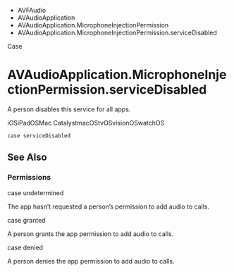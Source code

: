 

- AVFAudio
- AVAudioApplication
- AVAudioApplication.MicrophoneInjectionPermission
-  AVAudioApplication.MicrophoneInjectionPermission.serviceDisabled 

Case

# AVAudioApplication.MicrophoneInjectionPermission.serviceDisabled

A person disables this service for all apps.

iOSiPadOSMac CatalystmacOStvOSvisionOSwatchOS

``` source
case serviceDisabled
```

## See Also

### Permissions

case undetermined

The app hasn’t requested a person’s permission to add audio to calls.

case granted

A person grants the app permission to add audio to calls.

case denied

A person denies the app permission to add audio to calls.

